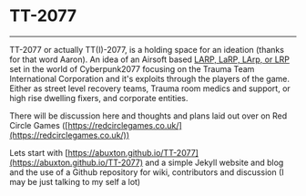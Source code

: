 # TT-2077
---------

TT-2077 or actually TT(I)-2077, is a holding space for an ideation (thanks for that word Aaron).
An  idea of an Airsoft based [LARP, LaRP, LArp, or LRP](https://en.wikipedia.org/wiki/Live_action_role-playing_game) set in the world of Cyberpunk2077 focusing on the Trauma Team International Corporation and it's exploits through the players of the game. Either as street level recovery teams, Trauma room medics and support, or high rise dwelling fixers, and corporate entities.

There will be discussion here and thoughts and plans laid out over on Red Circle Games ([https://redcirclegames.co.uk/](https://redcirclegames.co.uk/))

Lets start with [https://abuxton.github.io/TT-2077](https://abuxton.github.io/TT-2077) and a simple Jekyll website and blog and the use of a Github repository for wiki, contributors and discussion (I may be just talking to my self a lot)
